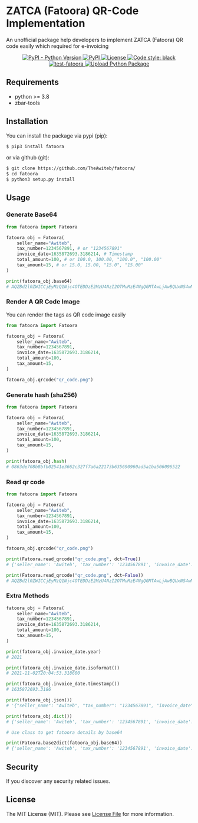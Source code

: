 # ZATCA (Fatoora) QR-Code Implementation

An unofficial package help developers to implement ZATCA (Fatoora) QR code easily which required for e-invoicing

<p align="center">
  <a href="https://pypi.org/project/fatoora/">
    <img alt="PyPI - Python Version" src="https://img.shields.io/pypi/pyversions/fatoora?color=9cf">
  </a>
  <a href="https://pypi.org/project/fatoora/">
    <img alt="PyPI" src="https://img.shields.io/pypi/v/fatoora?color=9cf">
  </a>
  <a href="https://opensource.org/licenses/MIT">
    <img src="https://img.shields.io/pypi/l/fatoora?color=9cf&label=License" alt="License">
  </a>
  <a href="https://github.com/psf/black">
    <img alt="Code style: black" src="https://img.shields.io/badge/code%20style-black-000000.svg">
  </a>
  <a href="https://github.com/TheAwiteb/fatoora/actions/workflows/python-app.yml">
    <img alt="test-fatoora" src="https://github.com/TheAwiteb/fatoora/actions/workflows/python-app.yml/badge.svg">
  </a>
  <a href="https://github.com/TheAwiteb/fatoora/actions/workflows/release.yml">
    <img alt="Upload Python Package" src="https://github.com/TheAwiteb/fatoora/actions/workflows/release.yml/badge.svg">
  </a>
</p>


## Requirements

* python >= 3.8
* zbar-tools

## Installation

You can install the package via pypi (pip):

```bash
$ pip3 install fatoora
```

or via github (git):

```bash
$ git clone https://github.com/TheAwiteb/fatoora/
$ cd fatoora
$ python3 setup.py install
```

## Usage

### Generate Base64

```python
from fatoora import Fatoora

fatoora_obj = Fatoora(
    seller_name="Awiteb",
    tax_number=1234567891, # or "1234567891"
    invoice_date=1635872693.3186214, # Timestamp
    total_amount=100, # or 100.0, 100.00, "100.0", "100.00"
    tax_amount=15, # or 15.0, 15.00, "15.0", "15.00"
)

print(fatoora_obj.base64)
# AQZBd2l0ZWICCjEyMzQ1Njc4OTEDDzE2MzU4NzI2OTMuMzE4NgQGMTAwLjAwBQUxNS4wMA==
```

### Render A QR Code Image

You can render the tags as QR code image easily


```python
from fatoora import Fatoora

fatoora_obj = Fatoora(
    seller_name="Awiteb",
    tax_number=1234567891,
    invoice_date=1635872693.3186214,
    total_amount=100,
    tax_amount=15,
)

fatoora_obj.qrcode("qr_code.png")
```

### Generate hash (sha256)

```python
from fatoora import Fatoora

fatoora_obj = Fatoora(
    seller_name="Awiteb",
    tax_number=1234567891, 
    invoice_date=1635872693.3186214,
    total_amount=100, 
    tax_amount=15, 
)

print(fatoora_obj.hash)
# 0863de708b8bfb02541e3662c327f7a6a22173b635690960ad5a1ba506096522
```

### Read qr code

```python
from fatoora import Fatoora

fatoora_obj = Fatoora(
    seller_name="Awiteb",
    tax_number=1234567891, 
    invoice_date=1635872693.3186214,
    total_amount=100, 
    tax_amount=15, 
)

fatoora_obj.qrcode("qr_code.png")

print(Fatoora.read_qrcode("qr_code.png", dct=True))
# {'seller_name': 'Awiteb', 'tax_number': '1234567891', 'invoice_date': '1635872693.3186', 'total_amount': '100.00', 'tax_amount': '15.00'}

print(Fatoora.read_qrcode("qr_code.png", dct=False))
# AQZBd2l0ZWICCjEyMzQ1Njc4OTEDDzE2MzU4NzI2OTMuMzE4NgQGMTAwLjAwBQUxNS4wMA==

```

### Extra Methods

```python
fatoora_obj = Fatoora(
    seller_name="Awiteb",
    tax_number=1234567891, 
    invoice_date=1635872693.3186214,
    total_amount=100, 
    tax_amount=15, 
)

print(fatoora_obj.invoice_date.year)
# 2021

print(fatoora_obj.invoice_date.isoformat())
# 2021-11-02T20:04:53.318600

print(fatoora_obj.invoice_date.timestamp())
# 1635872693.3186

print(fatoora_obj.json())
# '{"seller_name": "Awiteb", "tax_number": "1234567891", "invoice_date": "1635872693.3186", "total_amount": "100.00", "tax_amount": "15.00"}'

print(fatoora_obj.dict())
# {'seller_name': 'Awiteb', 'tax_number': '1234567891', 'invoice_date': '1635872693.3186', 'total_amount': '100.00', 'tax_amount': '15.00'}

# Use class to get fatoora details by base64

print(Fatoora.base2dict(fatoora_obj.base64))
# {'seller_name': 'Awiteb', 'tax_number': '1234567891', 'invoice_date': '1635872693.3186', 'total_amount': '100.00', 'tax_amount': '15.00'}

```

## Security

If you discover any security related issues.

## License

The MIT License (MIT). Please see [License File](LICENSE.md) for more information.